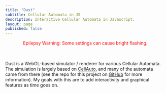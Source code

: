```yaml
---
title: "Dust"
subtitle: Cellular Automata in JS
description: Interactive Cellular Automata in Javascript.
layout: page
published: false
---
```


<style>
#dust-container {
    margin-top: 3.0rem;
}
</style>

<!-- Get latest version of Guify off of NPM-->
<script src="https://unpkg.com/guify/lib/guify.min.js"></script>
<script src="https://cdnjs.cloudflare.com/ajax/libs/pixi.js/4.7.3/pixi.min.js"></script>

<p style="color:red; text-align: center;">
Epilepsy Warning: Some settings can cause bright flashing.
</p>

<div id="dust-container" class="project-container"></div>

Dust is a WebGL-based simulator / renderer for various Cellular Automata. The simulation is largely based on [CellAuto](https://sanojian.github.io/cellauto/), and many of the automata came from there (see the repo for this project on [GitHub](href="https://github.com/colejd/Dust") for more information). My goals with this are to add interactivity and graphical features as time goes on.


<script src="js/dust.min.js"></script>